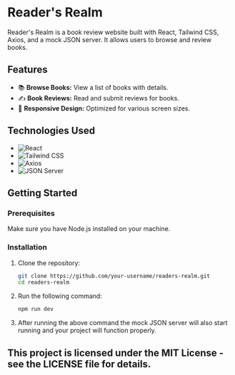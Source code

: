 # Reader's Realm

Reader's Realm is a book review website built with React, Tailwind CSS, Axios, and a mock JSON server. It allows users to browse and review books.

## Features

- 📚 **Browse Books:** View a list of books with details.
- ✍️ **Book Reviews:** Read and submit reviews for books.
- 📱 **Responsive Design:** Optimized for various screen sizes.

## Technologies Used

- ![React](https://img.shields.io/badge/-React-61DAFB?logo=react&logoColor=white)
- ![Tailwind CSS](https://img.shields.io/badge/-Tailwind_CSS-38B2AC?logo=tailwind-css&logoColor=white)
- ![Axios](https://img.shields.io/badge/-Axios-007ACC?logo=axios&logoColor=white)
- ![JSON Server](https://img.shields.io/badge/-JSON_Server-000000?logo=json-server&logoColor=white)

## Getting Started

### Prerequisites

Make sure you have Node.js installed on your machine.

### Installation

1. Clone the repository:

   ```bash
   git clone https://github.com/your-username/readers-realm.git
   cd readers-realm
2. Run the following command:
   ```bash
   npm run dev

3. After running the above command the mock JSON server will also start running and your project will function properly.


## This project is licensed under the MIT License - see the LICENSE file for details.
